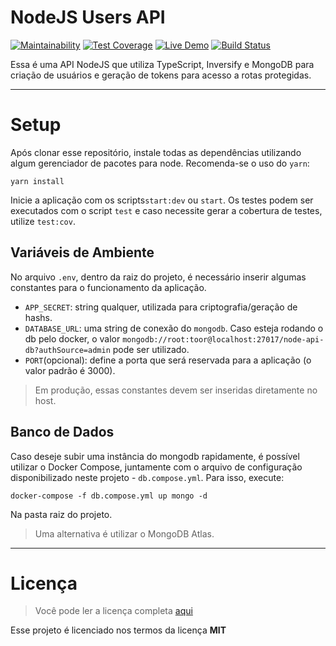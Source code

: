 NodeJS Users API
================

[![Maintainability](https://api.codeclimate.com/v1/badges/1d3a7446e289892282f1/maintainability)](https://codeclimate.com/github/jrmmendes/nodejs-users-api/maintainability) [![Test Coverage](https://api.codeclimate.com/v1/badges/1d3a7446e289892282f1/test_coverage)](https://codeclimate.com/github/jrmmendes/nodejs-users-api/test_coverage) [![Live Demo](https://img.shields.io/badge/demo-online-green.svg)](https://nodejs-users-api.herokuapp.com/) [![Build Status](https://travis-ci.org/jrmmendes/nodejs-users-api.svg?branch=main)](https://travis-ci.org/jrmmendes/nodejs-users-api)

Essa é uma API NodeJS que utiliza TypeScript, Inversify e MongoDB para criação de usuários e geração de tokens para acesso a rotas protegidas.

---

# Setup
Após clonar esse repositório, instale todas as dependências utilizando algum gerenciador de pacotes para node. Recomenda-se o uso do `yarn`:
```
yarn install
```
Inicie a aplicação com os scripts`start:dev` ou `start`. Os testes podem ser executados com o script `test` e caso necessite gerar a cobertura de testes, utilize `test:cov`. 

## Variáveis de Ambiente
No arquivo `.env`, dentro da raiz do projeto, é necessário inserir algumas constantes para o funcionamento da aplicação.

- `APP_SECRET`: string qualquer, utilizada para criptografia/geração de hashs.
- `DATABASE_URL`: uma string de conexão do `mongodb`. Caso esteja rodando o db pelo docker, o valor `mongodb://root:toor@localhost:27017/node-api-db?authSource=admin` pode ser utilizado.
- `PORT`(opcional): define a porta que será reservada para a aplicação (o valor padrão é 3000).

> Em produção, essas constantes devem ser inseridas diretamente no host.

## Banco de Dados
Caso deseje subir uma instância do mongodb rapidamente, é possível utilizar o Docker Compose, juntamente com o arquivo de configuração disponibilizado neste projeto - `db.compose.yml`. Para isso, execute:
```
docker-compose -f db.compose.yml up mongo -d
```
Na pasta raiz do projeto.

> Uma alternativa é utilizar o MongoDB Atlas.
---

# Licença
> Você pode ler a licença completa [aqui](https://github.com/jrmmendes/nodejs-users-api/LICENSE.md)

Esse projeto é licenciado nos termos da licença **MIT**
